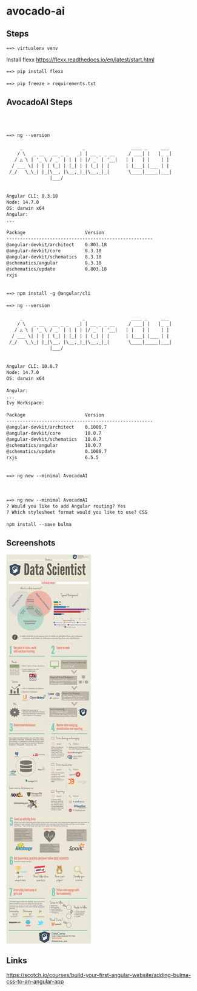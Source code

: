 # avocado-ai


## Steps 
~~~
==> virtualenv venv
~~~

Install flexx 
https://flexx.readthedocs.io/en/latest/start.html

~~~
==> pip install flexx

==> pip freeze > requirements.txt

~~~

## AvocadoAI Steps
~~~



==> ng --version

     _                      _                 ____ _     ___
    / \   _ __   __ _ _   _| | __ _ _ __     / ___| |   |_ _|
   / △ \ | '_ \ / _` | | | | |/ _` | '__|   | |   | |    | |
  / ___ \| | | | (_| | |_| | | (_| | |      | |___| |___ | |
 /_/   \_\_| |_|\__, |\__,_|_|\__,_|_|       \____|_____|___|
                |___/
    

Angular CLI: 8.3.18
Node: 14.7.0
OS: darwin x64
Angular: 
... 

Package                      Version
------------------------------------------------------
@angular-devkit/architect    0.803.18
@angular-devkit/core         8.3.18
@angular-devkit/schematics   8.3.18
@schematics/angular          8.3.18
@schematics/update           0.803.18
rxjs   


==> npm install -g @angular/cli

==> ng --version

     _                      _                 ____ _     ___
    / \   _ __   __ _ _   _| | __ _ _ __     / ___| |   |_ _|
   / △ \ | '_ \ / _` | | | | |/ _` | '__|   | |   | |    | |
  / ___ \| | | | (_| | |_| | | (_| | |      | |___| |___ | |
 /_/   \_\_| |_|\__, |\__,_|_|\__,_|_|       \____|_____|___|
                |___/
    

Angular CLI: 10.0.7
Node: 14.7.0
OS: darwin x64

Angular: 
... 
Ivy Workspace: 

Package                      Version
------------------------------------------------------
@angular-devkit/architect    0.1000.7
@angular-devkit/core         10.0.7
@angular-devkit/schematics   10.0.7
@schematics/angular          10.0.7
@schematics/update           0.1000.7
rxjs                         6.5.5


==> ng new --minimal AvocadoAI



==> ng new --minimal AvocadoAI
? Would you like to add Angular routing? Yes
? Which stylesheet format would you like to use? CSS

npm install --save bulma
~~~

## Screenshots

![DataScience 101](https://github.com/arunabhdas/avocado-ai/blob/master/screenshots/data_science_101.jpg)



## Links

https://scotch.io/courses/build-your-first-angular-website/adding-bulma-css-to-an-angular-app